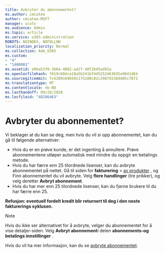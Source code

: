 ```yaml
---
title: Avbryter du abonnementet?
ms.author: cmcatee
author: cmcatee-MSFT
manager: scotv
ms.audience: Admin
ms.topic: article
ms.service: o365-administration
ROBOTS: NOINDEX, NOFOLLOW
localization_priority: Normal
ms.collection: Adm_O365
ms.custom:
- "4"
- "1400001"
ms.assetid: e0ba53f0-3b0a-4082-a42f-40f2b45ad91a
ms.openlocfilehash: f019c60dca18a5b241bf445252463035e9841d64
ms.sourcegitcommit: fc62091696591175280c02c29876530d485c7871
ms.translationtype: MT
ms.contentlocale: nb-NO
ms.lasthandoff: 09/26/2020
ms.locfileid: "48286463"
---
```

# <a name="canceling-your-subscription"></a>Avbryter du abonnementet?

Vi beklager at du kan se deg, men hvis du vil si opp abonnementet, kan du gå til følgende alternativer:
  
- Hvis du er en prøve kunde, er det ingenting å annullere. Prøve abonnementene utløper automatisk med mindre du oppgir en betalings metode.
- Hvis du har færre enn 25 tilordnede lisenser, kan du avbryte abonnementet på nettet. Gå til siden for **fakturering** \> [av produkter](https://go.microsoft.com/fwlink/p/?linkid=842054) , og Finn abonnementet du vil avbryte. Velg **flere handlinger** (tre prikker), og velg deretter **Avbryt abonnement**.
- Hvis du har mer enn 25 tilordnede lisenser, kan du fjerne brukere til du har færre enn 25.
  
**Refusjon: eventuell fordelt kredit blir returnert til deg i den neste fakturerings syklusen.**

> [!NOTE]
> Hvis du ikke ser alternativet for å avbryte, velger du abonnementet for å vise detaljer-siden. Velg **Avbryt abonnement**i delen **abonnements-og betalings innstillinger** .

Hvis du vil ha mer informasjon, kan du se [avbryte abonnementet](https://docs.microsoft.com/microsoft-365/commerce/subscriptions/cancel-your-subscription).